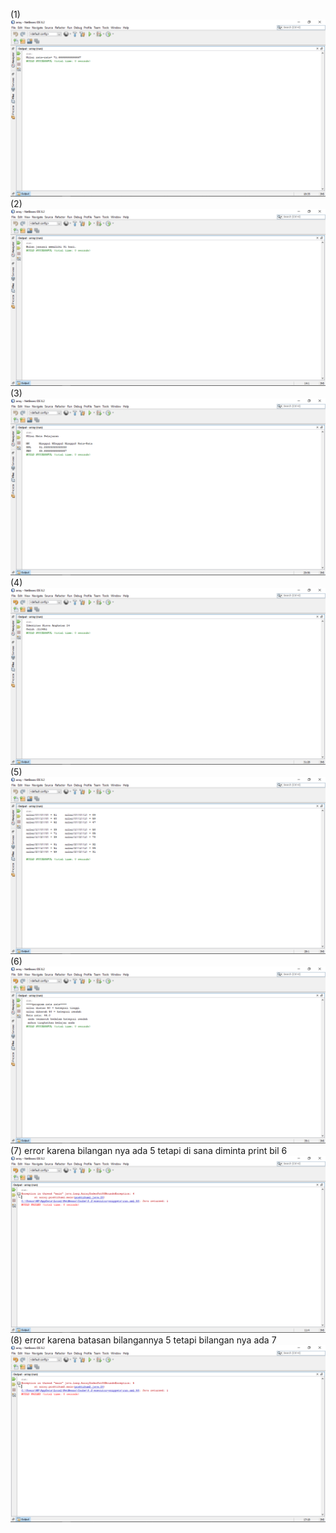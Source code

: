 (1)
![alt text](https://github.com/rezaalamsyah/array/blob/master/Screenshot%20(9).png)
(2)
![alt text](https://github.com/rezaalamsyah/array/blob/master/Screenshot%20(10).png)
(3)
![alt text](https://github.com/rezaalamsyah/array/blob/master/Screenshot%20(11).png)
(4)
![alt text](https://github.com/rezaalamsyah/array/blob/master/Screenshot%20(12).png)
(5)
![alt text](https://github.com/rezaalamsyah/array/blob/master/Screenshot%20(13).png)
(6)
![alt text](https://github.com/rezaalamsyah/array/blob/master/Screenshot%20(14).png)
(7) error karena bilangan nya ada 5 tetapi di sana diminta print bil 6
![alt text](https://github.com/rezaalamsyah/array/blob/master/Screenshot%20(15).png)
(8) error karena batasan bilangannya 5 tetapi bilangan nya ada 7 
![alt text](https://github.com/rezaalamsyah/array/blob/master/Screenshot%20(16).png)

